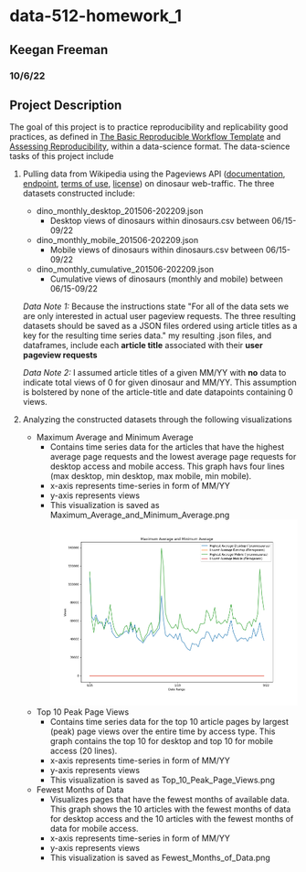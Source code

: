 # data-512-homework_1
## Keegan Freeman
### 10/6/22

## Project Description

The goal of this project is to practice reproducibility and replicability good practices, as defined in [The Basic Reproducible Workflow Template](http://www.practicereproducibleresearch.org/core-chapters/3-basic.html) and [Assessing Reproducibility](http://www.practicereproducibleresearch.org/core-chapters/2-assessment.html), within a data-science format. The data-science tasks of this project include

  1. Pulling data from Wikipedia using the Pageviews API ([documentation](https://wikitech.wikimedia.org/wiki/Analytics/AQS/Pageviews), [endpoint](https://wikimedia.org/api/rest_v1/#!/Pageviews_data/get_metrics_pageviews_aggregate_project_access_agent_granularity_start_end), [terms of use](https://www.mediawiki.org/wiki/REST_API#Terms_and_conditions), [license](https://www.gnu.org/licenses/fdl-1.3.html)) on dinosaur web-traffic. The three datasets constructed include:
      - dino_monthly_desktop_201506-202209.json
          - Desktop views of dinosaurs within dinosaurs.csv between 06/15-09/22
      - dino_monthly_mobile_201506-202209.json
          - Mobile views of dinosaurs within dinosaurs.csv between 06/15-09/22
      - dino_monthly_cumulative_201506-202209.json
          - Cumulative views of dinosaurs (monthly and mobile) between 06/15-09/22
          
      *Data Note 1:* Because the instructions state "For all of the data sets we are only interested in actual user pageview requests. The three resulting datasets should be saved as a JSON files ordered using article titles as a key for the resulting time series data." my resulting .json files, and dataframes, include each **article title** associated with their **user pageview requests**
      
      *Data Note 2:* I assumed article titles of a given MM/YY with **no** data to indicate total views of 0 for given dinosaur and MM/YY. This assumption is bolstered by none of the article-title and date datapoints containing 0 views. 
          
  2. Analyzing the constructed datasets through the following visualizations
      - Maximum Average and Minimum Average
          - Contains time series data for the articles that have the highest average page requests and the lowest average page requests for desktop access and mobile access. This graph havs four lines (max desktop, min desktop, max mobile, min mobile).
          - x-axis represents time-series in form of MM/YY
          - y-axis represents views
          - This visualization is saved as Maximum_Average_and_Minimum_Average.png
              ![Viz](Maximum_Average_and_Minimum_Average.png)
      - Top 10 Peak Page Views
          - Contains time series data for the top 10 article pages by largest (peak) page views over the entire time by access type. This graph contains the top 10 for desktop and top 10 for mobile access (20 lines).
          - x-axis represents time-series in form of MM/YY
          - y-axis represents views
          - This visualization is saved as Top_10_Peak_Page_Views.png
      - Fewest Months of Data
          - Visualizes pages that have the fewest months of available data. This graph shows the 10 articles with the fewest months of data for desktop access and the 10 articles with the fewest months of data for mobile access.
          - x-axis represents time-series in form of MM/YY
          - y-axis represents views
          - This visualization is saved as Fewest_Months_of_Data.png
